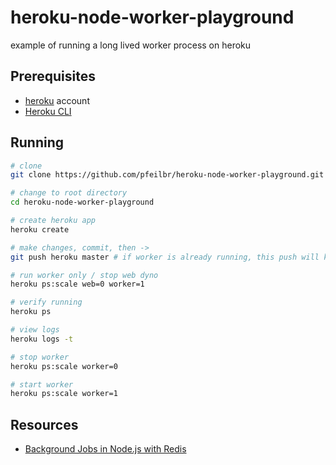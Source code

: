 # heroku-node-worker-playground

example of running a long lived worker process on heroku

## Prerequisites

* [heroku](https://heroku.com) account
* [Heroku CLI](https://devcenter.heroku.com/articles/heroku-cli)

## Running 

```sh
# clone
git clone https://github.com/pfeilbr/heroku-node-worker-playground.git

# change to root directory
cd heroku-node-worker-playground

# create heroku app
heroku create

# make changes, commit, then ->
git push heroku master # if worker is already running, this push will kill it and start the new one

# run worker only / stop web dyno
heroku ps:scale web=0 worker=1

# verify running
heroku ps

# view logs
heroku logs -t

# stop worker
heroku ps:scale worker=0

# start worker
heroku ps:scale worker=1
```

## Resources

* [Background Jobs in Node.js with Redis](https://devcenter.heroku.com/articles/node-redis-workers)